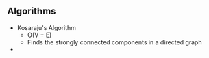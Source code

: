 ## Algorithms

- Kosaraju's Algorithm
  - O(V + E)
  - Finds the strongly connected components in a directed graph
-
